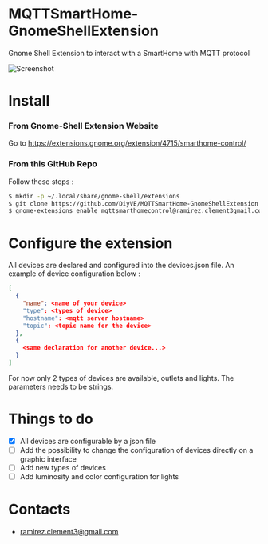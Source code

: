 # MQTTSmartHome-GnomeShellExtension

Gnome Shell Extension to interact with a SmartHome with MQTT protocol

![Screenshot](http://i.ibb.co/bXQ47zb/Extension-Image-Example.png)

# Install
### From Gnome-Shell Extension Website
Go to https://extensions.gnome.org/extension/4715/smarthome-control/
### From this GitHub Repo
Follow these steps :
```sh
$ mkdir -p ~/.local/share/gnome-shell/extensions
$ git clone https://github.com/DiyVE/MQTTSmartHome-GnomeShellExtension.git ~/.local/share/gnome-shell/extensions/mqttsmarthomecontrol@ramirez.clement3gmail.com
$ gnome-extensions enable mqttsmarthomecontrol@ramirez.clement3gmail.com
```
# Configure the extension
All devices are declared and configured into the devices.json file.
An example of device configuration below :
```json
[
  {
    "name": <name of your device>
    "type": <types of device>
    "hostname": <mqtt server hostname>
    "topic": <topic name for the device>
  },
  {
    <same declaration for another device...>
  }
]
```
For now only 2 types of devices are available, outlets and lights.
The parameters needs to be strings.
# Things to do
- [x] All devices are configurable by a json file
- [ ] Add the possibility to change the configuration of devices directly on a graphic interface
- [ ] Add new types of devices
- [ ] Add luminosity and color configuration for lights
# Contacts
- ramirez.clement3@gmail.com
